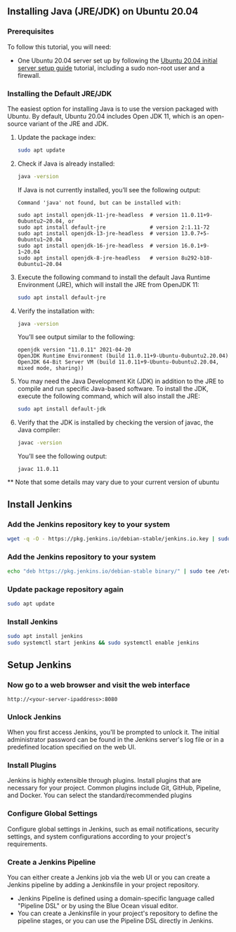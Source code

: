 ## Installing Java (JRE/JDK) on Ubuntu 20.04

### Prerequisites
To follow this tutorial, you will need:

- One Ubuntu 20.04 server set up by following the [Ubuntu 20.04 initial server setup guide](https://www.digitalocean.com/community/tutorials/initial-server-setup-with-ubuntu-20-04) tutorial, including a sudo non-root user and a firewall.

### Installing the Default JRE/JDK
The easiest option for installing Java is to use the version packaged with Ubuntu. By default, Ubuntu 20.04 includes Open JDK 11, which is an open-source variant of the JRE and JDK.

1. Update the package index:

    ```bash
    sudo apt update
    ```

2. Check if Java is already installed:

    ```bash
    java -version
    ```

    If Java is not currently installed, you’ll see the following output:

    ```
    Command 'java' not found, but can be installed with:

    sudo apt install openjdk-11-jre-headless  # version 11.0.11+9-0ubuntu2~20.04, or
    sudo apt install default-jre              # version 2:1.11-72
    sudo apt install openjdk-13-jre-headless  # version 13.0.7+5-0ubuntu1~20.04
    sudo apt install openjdk-16-jre-headless  # version 16.0.1+9-1~20.04
    sudo apt install openjdk-8-jre-headless   # version 8u292-b10-0ubuntu1~20.04
    ```

3. Execute the following command to install the default Java Runtime Environment (JRE), which will install the JRE from OpenJDK 11:

    ```bash
    sudo apt install default-jre
    ```

4. Verify the installation with:

    ```bash
    java -version
    ```

    You’ll see output similar to the following:

    ```
    openjdk version "11.0.11" 2021-04-20
    OpenJDK Runtime Environment (build 11.0.11+9-Ubuntu-0ubuntu2.20.04)
    OpenJDK 64-Bit Server VM (build 11.0.11+9-Ubuntu-0ubuntu2.20.04, mixed mode, sharing))
    ```

5. You may need the Java Development Kit (JDK) in addition to the JRE to compile and run specific Java-based software. To install the JDK, execute the following command, which will also install the JRE:

    ```bash
    sudo apt install default-jdk
    ```

6. Verify that the JDK is installed by checking the version of javac, the Java compiler:

    ```bash
    javac -version
    ```

    You’ll see the following output:

    ```
    javac 11.0.11
    ```
** Note that some details may vary due to your current version of ubuntu



## Install Jenkins

### Add the Jenkins repository key to your system
```bash
wget -q -O - https://pkg.jenkins.io/debian-stable/jenkins.io.key | sudo apt-key add -
```

### Add the Jenkins repository to your system
```bash
echo "deb https://pkg.jenkins.io/debian-stable binary/" | sudo tee /etc/apt/sources.list.d/jenkins.list
```

### Update package repository again
```bash
sudo apt update
```

### Install Jenkins
```bash
sudo apt install jenkins
sudo systemctl start jenkins && sudo systemctl enable jenkins
```

## Setup Jenkins

### Now go to a web browser and visit the web interface
```http://<your-server-ipaddress>:8080```

### Unlock Jenkins
When you first access Jenkins, you'll be prompted to unlock it. The initial administrator password can be found in the Jenkins server's log file or in a predefined location specified on the web UI.

### Install Plugins
Jenkins is highly extensible through plugins. Install plugins that are necessary for your project. Common plugins include Git, GitHub, Pipeline, and Docker. You can select the standard/recommended plugins

### Configure Global Settings
Configure global settings in Jenkins, such as email notifications, security settings, and system configurations according to your project's requirements.

### Create a Jenkins Pipeline
You can either create a Jenkins job via the web UI or you can create a Jenkins pipeline by adding a Jenkinsfile in your project repository.
- Jenkins Pipeline is defined using a domain-specific language called "Pipeline DSL" or by using the Blue Ocean visual editor.
- You can create a Jenkinsfile in your project's repository to define the pipeline stages, or you can use the Pipeline DSL directly in Jenkins.

